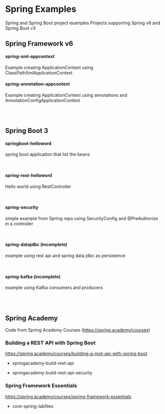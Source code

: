 # Spring Examples
Spring and Spring Boot project examples
Projects supporting Spring v6 and Spring Boot v3

## Spring Framework v6

#### spring-xml-appcontext

Example creating ApplicationContext using ClassPathXmlApplicationContext

#### spring-annotation-appcontext

Example creating ApplicationContext using annotations and  AnnotationConfigApplicationContext

<br/>
<br/>

## Spring Boot 3

#### springboot-helloword

spring boot application that list the beans

<br/>

#### spring-rest-helloword
Hello world using RestController

<br/>

#### spring-security

simple example from Spring repo using SecurityConfig and @PreAuthorize in a controller

<br/>

#### spring-datajdbc (incomplete)

example using rest api and spring data jdbc as persistence

<br/>


#### spring-kafka (incomplete)

example using Kafka consumers and producers

<br/>
<br/>

## Spring Academy
Code from Spring Academy Courses (https://spring.academy/courses)


### Building a REST API with Spring Boot

https://spring.academy/courses/building-a-rest-api-with-spring-boot

- springacademy-build-rest-api

- springacademy-build-rest-api-security



### Spring Framework Essentials

https://spring.academy/courses/spring-framework-essentials

- core-spring-labfiles
